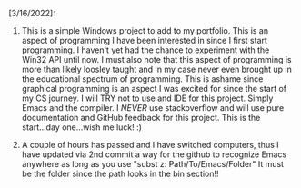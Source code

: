[3/16/2022]:
1. This is a simple Windows project to add to my portfolio.
   This is an aspect of programming I have been interested in since I first start programming.
   I haven't yet had the chance to experiment with the Win32 API until now. I must also note that
   this aspect of programming is more than likely loosley taught and In my case never even brought
   up in the educational spectrum of programming. This is ashame since graphical programming is an
   aspect I was excited for since the start of my CS journey. I will TRY not to use and IDE for this project.
   Simply Emacs and the compiler. I _NEVER_ use stackoverflow and will use pure documentation and GitHub
   feedback for this project. This is the start...day one...wish me luck! :)

2. A couple of hours has passed and I have switched computers, thus I have updated via 2nd commit a way
   for the github to recognize Emacs anywhere as long as you use "subst z:  Path/To/Emacs/Folder"
   It must be the folder since the path looks in the bin section!!